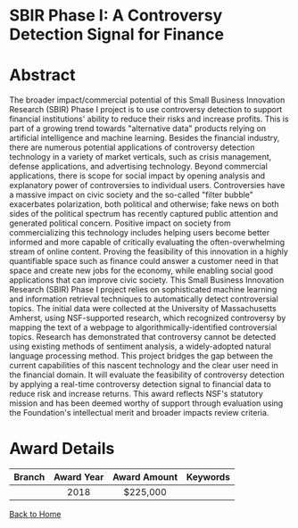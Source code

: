 
SBIR Phase I: A Controversy Detection Signal for Finance
========================================================

# Abstract


The broader impact/commercial potential of this Small Business Innovation Research (SBIR) Phase I project is to use controversy detection to support financial institutions' ability to reduce their risks and increase profits. This is part of a growing trend towards "alternative data" products relying on artificial intelligence and machine learning. Besides the financial industry, there are numerous potential applications of controversy detection technology in a variety of market verticals, such as crisis management, defense applications, and advertising technology. Beyond commercial applications, there is scope for social impact by opening analysis and explanatory power of controversies to individual users. Controversies have a massive impact on civic society and the so-called "filter bubble" exacerbates polarization, both political and otherwise; fake news on both sides of the political spectrum has recently captured public attention and generated political concern. Positive impact on society from commercializing this technology includes helping users become better informed and more capable of critically evaluating the often-overwhelming stream of online content. Proving the feasibility of this innovation in a highly quantifiable space such as finance could answer a customer need in that space and create new jobs for the economy, while enabling social good applications that can improve civic society. This Small Business Innovation Research (SBIR) Phase I project relies on sophisticated machine learning and information retrieval techniques to automatically detect controversial topics. The initial data were collected at the University of Massachusetts Amherst, using NSF-supported research, which recognized controversy by mapping the text of a webpage to algorithmically-identified controversial topics. Research has demonstrated that controversy cannot be detected using existing methods of sentiment analysis, a widely-adopted natural language processing method. This project bridges the gap between the current capabilities of this nascent technology and the clear user need in the financial domain. It will evaluate the feasibility of controversy detection by applying a real-time controversy detection signal to financial data to reduce risk and increase returns. This award reflects NSF's statutory mission and has been deemed worthy of support through evaluation using the Foundation's intellectual merit and broader impacts review criteria.  

# Award Details

|Branch|Award Year|Award Amount|Keywords|
| :---: | :---: | :---: | :---: |
||2018|$225,000||
  
  


[Back to Home](https://github.com/chrischow/dod_sbir_awards#401)